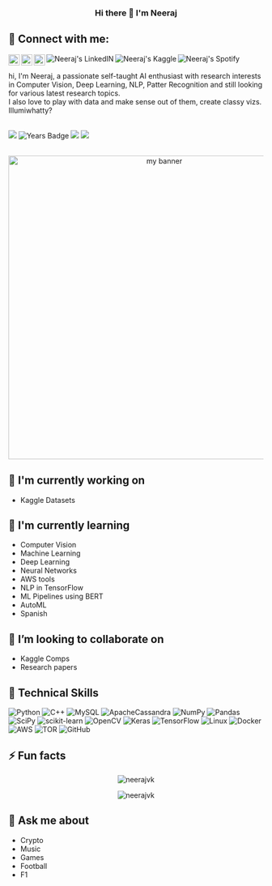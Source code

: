 
<h3 align="center">
 Hi there 👋 I'm Neeraj 
  </h3>
  
## 🤝 Connect with me:

<a href="https://www.instagram.com/neerajk0240/">
  <img align="left" alt="Neeraj's Instagram" width="22px" src="https://raw.githubusercontent.com/hussainweb/hussainweb/main/icons/instagram.png" />
</a>
<a href="https://discord.gg/">
  <img align="left" alt="Neeraj's Discord" width="22px" src="https://raw.githubusercontent.com/peterthehan/peterthehan/master/assets/discord.svg" />
</a>
<a href="https://twitter.com/">
  <img align="left" alt="Neeraj K Twitter" width="22px" src="https://raw.githubusercontent.com/peterthehan/peterthehan/master/assets/twitter.svg" />
</a>
<a href="https://www.linkedin.com/in/neerajkaroshi/">
  <img align="left" alt="Neeraj's LinkedIN" src="https://img.shields.io/badge/LinkedIn-0077B5?style=for-the-badge&logo=linkedin&logoColor=white" />
</a>
<a href="https://www.kaggle.com/neerajkaroshi/">
  <img align="left" alt="Neeraj's Kaggle"  src="https://img.shields.io/badge/Kaggle-035a7d?style=for-the-badge&logo=kaggle&logoColor=white" />
</a>

<a href="https://open.spotify.com/playlist/4ATZqv0B9FZICNb8r6lHvP?si=pcoSiExgR7yFuSciFHq98A">
  <img align="left" alt="Neeraj's Spotify"  src="https://img.shields.io/badge/Spotify-1ED760?style=for-the-badge&logo=spotify&logoColor=white" />
</a>

<br /><br />
hi, I'm Neeraj, a passionate self-taught AI enthusiast with research interests in Computer Vision, Deep Learning, NLP, Patter Recognition and still looking for various latest research topics.
<br />
I also love to play with data and make sense out of them, create classy vizs.
<br />
Illumiwhatty?
<br />
<br />

![](https://visitor-badge.glitch.me/badge?page_id=neerajk.neerajk) 
![Years Badge](https://badges.pufler.dev/years/neerajk)
![](https://badges.pufler.dev/repos/neerajk)
![](https://badges.pufler.dev/commits/monthly/neerajk)


<p align="center"><br />
<img src="https://user-images.githubusercontent.com/31629553/170257709-209c928e-540c-4ff2-8a4a-57fba1f17226.jpg" alt="my banner" width="600px"></p>

## 🔭 I'm currently working on
- Kaggle Datasets

## 🌱 I'm currently learning
- Computer Vision
- Machine Learning
- Deep Learning
- Neural Networks
- AWS tools
- NLP in TensorFlow <!--![](https://img.shields.io/badge/TensorFlow-FF6F00?style=for-the-badge&logo=tensorflow&logoColor=white)-->
- ML Pipelines using BERT
- AutoML
- Spanish

## 👯 I’m looking to collaborate on
- Kaggle Comps
- Research papers

## 💼 Technical Skills

![Python](https://img.shields.io/badge/python-3670A0?style=for-the-badge&logo=python&logoColor=61DAFB)
![C++](https://img.shields.io/badge/c++-%2300599C.svg?style=for-the-badge&logo=c%2B%2B&logoColor=FEF9D9)
![MySQL](https://img.shields.io/badge/mysql-%2300f.svg?style=for-the-badge&logo=mysql&logoColor=white)
![ApacheCassandra](https://img.shields.io/badge/cassandra-%231287B1.svg?style=for-the-badge&logo=apache-cassandra&logoColor=white)
![NumPy](https://img.shields.io/badge/numpy-%23013243.svg?style=for-the-badge&logo=numpy&logoColor=155E63)
![Pandas](https://img.shields.io/badge/pandas-%23150458.svg?style=for-the-badge&logo=pandas&logoColor=865439)
![SciPy](https://img.shields.io/badge/SciPy-%230C55A5.svg?style=for-the-badge&logo=scipy&logoColor=%white)
![scikit-learn](https://img.shields.io/badge/scikit--learn-%23F7931E.svg?style=for-the-badge&logo=scikit-learn&logoColor=white)
![OpenCV](https://img.shields.io/badge/opencv-%23white.svg?style=for-the-badge&logo=opencv&logoColor=E65C7B)
![Keras](https://img.shields.io/badge/Keras-%23D00000.svg?style=for-the-badge&logo=Keras&logoColor=white)
![TensorFlow](https://img.shields.io/badge/TensorFlow-%23FF6F00.svg?style=for-the-badge&logo=TensorFlow&logoColor=white)
![Linux](https://img.shields.io/badge/Linux-FCC624?style=for-the-badge&logo=linux&logoColor=black)
![Docker](https://img.shields.io/badge/docker-%230db7ed.svg?style=for-the-badge&logo=docker&logoColor=white)
![AWS](https://img.shields.io/badge/AWS-%23FF9900.svg?style=for-the-badge&logo=amazon-aws&logoColor=white)
![TOR](https://img.shields.io/badge/tor-%237E4798.svg?style=for-the-badge&logo=tor-project&logoColor=white)
![GitHub](https://img.shields.io/badge/github-%23121011.svg?style=for-the-badge&logo=github&logoColor=white)

## ⚡ Fun facts
<p align="center"> <img src="https://github-readme-stats.vercel.app/api?username=neerajk&show_icons=true&theme=gotham" alt="neerajvk" />
<p align="center"> <img src="https://github-readme-stats.vercel.app/api/top-langs/?username=neerajk&layout=compact" alt="neerajvk" />
  
## 💬 Ask me about 
- Crypto
- Music
- Games
- Football
- F1
<!--

**neerajk/neerajk** is a ✨ _special_ ✨ repository because its `README.md` (this file) appears on your GitHub profile.

Here are some ideas to get you started:

- 🔭 I’m currently working on ...
- 🌱 I’m currently learning ...
- 👯 I’m looking to collaborate on ...
- 🤔 I’m looking for help with ...
- 💬 Ask me about ...
- 📫 How to reach me: ...
- 😄 Pronouns: ...
- ⚡ Fun fact: ...
-->
